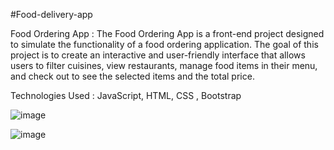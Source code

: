 #Food-delivery-app

Food Ordering App : The Food Ordering App is a front-end project designed to simulate the functionality of a food ordering application. The goal of this project is to create an interactive and user-friendly interface that allows users to filter cuisines, view restaurants, manage food items in their menu, and check out to see the selected items and the total price.

Technologies Used : JavaScript, HTML, CSS , Bootstrap

![image](https://github.com/user-attachments/assets/ddedea2c-8493-4fb6-897c-4cc4d9b63e58)

![image](https://github.com/user-attachments/assets/dc84d78d-5249-483c-bef8-104be984eb1c)




